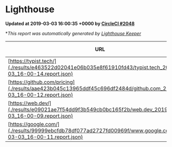 
# Lighthouse

**Updated at 2019-03-03 16:00:35 +0000 by [CircleCI #2048](https://circleci.com/gh/ItinerisLtd/lighthouse-keeper-example/2048)**

**This report was automatically generated by [Lighthouse Keeper](https://github.com/itinerisltd/lighthouse-keeper)*

| URL | Performance | Accessibility | Best Practices | SEO | PWA | Updated At |
| --- | --- | --- | --- | --- | --- | --- |
| [https://typist.tech/](./results/e463522d02041e06b035e8f61910fd43/typist.tech_2019-03-03_16-00-14.report.json) | 1 |  |  |  |  | 2019-03-03T16:00:14.689Z |
| [https://github.com/pricing](./results/aae423b045c13965ddf45c696df2484d/github.com_2019-03-03_16-00-12.report.json) | 0.8 | 0.89 | 0.93 | 0.9 | 0.58 | 2019-03-03T16:00:12.479Z |
| [https://web.dev/](./results/e09021ae7f54dd9f3b549cb0bc165f2b/web.dev_2019-03-03_16-00-09.report.json) | 0.96 | 0.93 | 1 | 0.91 | 1 | 2019-03-03T16:00:09.827Z |
| [https://google.com/](./results/99999ebcfdb78df077ad2727fd00969f/www.google.com_2019-03-03_16-00-11.report.json) | 0.95 | 0.71 | 0.93 | 0.8 | 0.58 | 2019-03-03T16:00:11.247Z |

